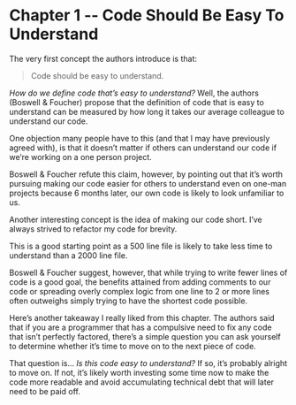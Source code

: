 # Chapter 1 -- Code Should Be Easy To Understand

The very first concept the authors introduce is that:
> Code should be easy to understand.

*How do we define code that’s easy to understand?* Well, the authors (Boswell & Foucher) propose that the definition of code that is easy to understand can be measured by how long it takes our average colleague to understand our code.

One objection many people have to this (and that I may have previously agreed with), is that it doesn’t matter if others can understand our code if we’re working on a one person project.

Boswell & Foucher refute this claim, however, by pointing out that it’s worth pursuing making our code easier for others to understand even on one-man projects because 6 months later, our own code is likely to look unfamiliar to us.

Another interesting concept is the idea of making our code short. I’ve always strived to refactor my code for brevity.

This is a good starting point as a 500 line file is likely to take less time to understand than a 2000 line file.

Boswell & Foucher suggest, however, that while trying to write fewer lines of code is a good goal, the benefits attained from adding comments to our code or spreading overly complex logic from one line to 2 or more lines often outweighs simply trying to have the shortest code possible.

Here’s another takeaway I really liked from this chapter. The authors said that if you are a programmer that has a compulsive need to fix any code that isn’t perfectly factored, there’s a simple question you can ask yourself to determine whether it’s time to move on to the next piece of code.

That question is… *Is this code easy to understand?* If so, it’s probably alright to move on. If not, it’s likely worth investing some time now to make the code more readable and avoid accumulating technical debt that will later need to be paid off.
